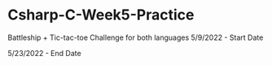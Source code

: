 # Csharp-C-Week5-Practice
 Battleship + Tic-tac-toe Challenge for both languages
5/9/2022 - Start Date









5/23/2022 - End Date
